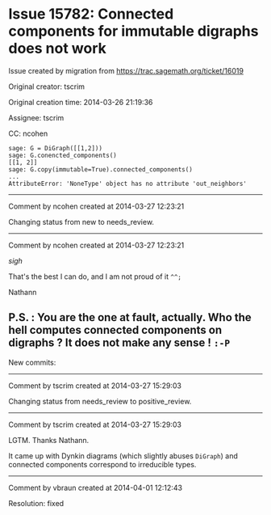 # Issue 15782: Connected components for immutable digraphs does not work

Issue created by migration from https://trac.sagemath.org/ticket/16019

Original creator: tscrim

Original creation time: 2014-03-26 21:19:36

Assignee: tscrim

CC:  ncohen


```
sage: G = DiGraph([[1,2]))
sage: G.conencted_components()
[[1, 2]]
sage: G.copy(immutable=True).connected_components()
...
AttributeError: 'NoneType' object has no attribute 'out_neighbors'
```



---

Comment by ncohen created at 2014-03-27 12:23:21

Changing status from new to needs_review.


---

Comment by ncohen created at 2014-03-27 12:23:21

*sigh*

That's the best I can do, and I am not proud of it `^^;`

Nathann

P.S. : You are the one at fault, actually. Who the hell computes connected components on digraphs ? It does not make any sense ! `:-P`
----
New commits:


---

Comment by tscrim created at 2014-03-27 15:29:03

Changing status from needs_review to positive_review.


---

Comment by tscrim created at 2014-03-27 15:29:03

LGTM. Thanks Nathann.

It came up with Dynkin diagrams (which slightly abuses `DiGraph`) and connected components correspond to irreducible types.


---

Comment by vbraun created at 2014-04-01 12:12:43

Resolution: fixed
